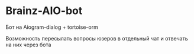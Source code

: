 # Brainz-AIO-bot 
Бот на Aiogram-dialog + tortoise-orm

Возможность пересылать вопросы юзеров в отдельный чат и отвечать на них через бота
